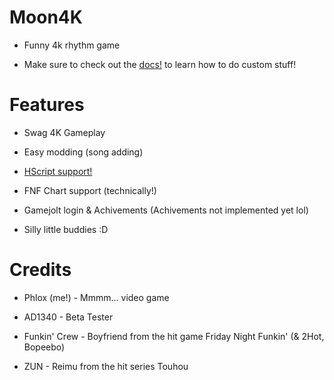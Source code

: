 # Moon4K

* Funny 4k rhythm game

* Make sure to check out the [docs!](https://github.com/yophlox/Moon4K/tree/main/docs) to learn how to do custom stuff!

# Features

* Swag 4K Gameplay

* Easy modding (song adding)

* [HScript support!](https://github.com/yophlox/Moon4K/tree/main/docs/HScript.md)

* FNF Chart support (technically!)

* Gamejolt login & Achivements (Achivements not implemented yet lol)

* Silly little buddies :D

# Credits

* Phlox (me!) - Mmmm... video game

* AD1340 - Beta Tester

* Funkin' Crew - Boyfriend from the hit game Friday Night Funkin' (& 2Hot, Bopeebo)

* ZUN - Reimu from the hit series Touhou
